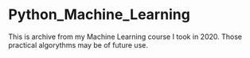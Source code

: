 # Python_Machine_Learning
This is archive from my Machine Learning course I took in 2020. Those practical algorythms may be of future use. 
